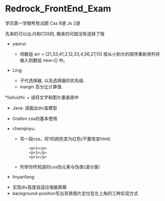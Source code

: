 Redrock_FrontEnd_Exam
============

学员第一学期考核试题
Css 8道
Js  2道

先来的可以出JS和CSS的, 晚来的可就没有选择了哦

* yaorui:
	+ 将数组 arr = [21,33,41,2,12,33,4,56,27,10] 按从小到大的顺序重新排列并输入到数组 new=[] 中。
	
* Ling:
	+ 子代选择器, 以及选择器的优先级.
	+ margin 百分比计算值.

*liuhuizhi:
        + 请将文字和图片垂直居中

* Java:
	请画出div盒模型

* Grallen
    css的基本使用

* chenqinyu:
	+ 写一段css，将1的颜色变为红色(不要改变html)
	
		```
			<p>1</p>
			<p>1</p>
			<p>1</p>
		```
	+ 列举你所知道的css伪元素与伪类(请分类)	
* linyanfang:
+ 实现div高度自适应电脑屏幕
+ background-position写出背景图片定位在左上角的三种实现方式